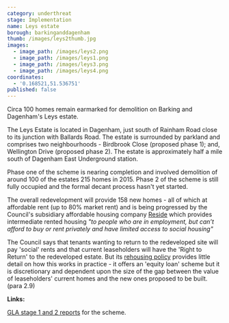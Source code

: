 ```yaml
---
category: underthreat
stage: Implementation 
name: Leys estate 
borough: barkinganddagenham
thumb: /images/leys2thumb.jpg
images:
  - image_path: /images/leys2.png
  - image_path: /images/leys1.png
  - image_path: /images/leys3.png
  - image_path: /images/leys4.png
coordinates:
  - '0.168521,51.536751'
published: false
---
```

Circa 100 homes remain earmarked for demolition on Barking and Dagenham's Leys estate.

The Leys Estate is located in Dagenham, just south of Rainham Road close to its junction with Ballards Road. The estate is surrounded by parkland and comprises two neighbourhoods - Birdbrook Close (proposed phase 1); and, Wellington Drive (proposed phase 2). The estate is approximately half a mile south of Dagenham East Underground station.

Phase one of the scheme is nearing completion and involved demolition of around 100 of the estates 215 homes in 2015. Phase 2 of the scheme is still fully occupied and the formal decant process hasn't yet started.

The overall redevelopment will provide 158 new homes - all of which at affordable rent (up to 80% market rent) and is being progressed by the Council's subsidiary affordable housing company [Reside](https://www.lbbd.gov.uk/affordable-rents-reside-housing) which provides intermediate rented housing _"to people who are in employment, but can’t afford to buy or rent privately and have limited access to social housing"_

The Council says that tenants wanting to return to the redeveloped site will pay 'social' rents and that current leaseholders will have the 'Right to Return' to the redeveloped estate. But its [rehousing policy](https://modgov.lbbd.gov.uk/Internet/documents/s131918/Estate%20Renewal%20Report.pdf) provides little detail on how this works in practice - it offers an 'equity loan' scheme but it is discretionary and dependent upon the size of the gap between the value of leaseholders' current homes and the new ones proposed to be built. (para 2.9) 

__Links:__

[GLA stage 1 and 2 reports](https://www.london.gov.uk/sites/default/files/public%3A//public%3A//PAWS/media_id_230987///the_leys_estate_report.pdf) for the scheme.
